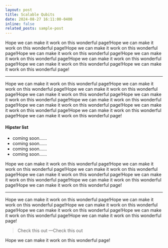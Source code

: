```yaml
---
layout: post
title: Scalable Qubits
date: 2024-08-27 16:11:00-0400
inline: false
related_posts: sample-post
---
```


Hope we can make it work on this wonderful page!Hope we can make it work on this wonderful page!Hope we can make it work on this wonderful page!Hope we can make it work on this wonderful page!Hope we can make it work on this wonderful page!Hope we can make it work on this wonderful page!Hope we can make it work on this wonderful page!Hope we can make it work on this wonderful page!

---

Hope we can make it work on this wonderful page!Hope we can make it work on this wonderful page!Hope we can make it work on this wonderful page!Hope we can make it work on this wonderful page!Hope we can make it work on this wonderful page!Hope we can make it work on this wonderful page!Hope we can make it work on this wonderful page!Hope we can make it work on this wonderful page!Hope we can make it work on this wonderful page!Hope we can make it work on this wonderful page!

#### Hipster list

<ul>
    <li>coming soon......</li>
    <li>coming soon......</li>
    <li>coming soon......</li>
    <li>coming soon...... </li>
</ul>

Hope we can make it work on this wonderful page!Hope we can make it work on this wonderful page!Hope we can make it work on this wonderful page!Hope we can make it work on this wonderful page!Hope we can make it work on this wonderful page!Hope we can make it work on this wonderful page!Hope we can make it work on this wonderful page!

---

Hope we can make it work on this wonderful page!Hope we can make it work on this wonderful page!Hope we can make it work on this wonderful page!Hope we can make it work on this wonderful page!Hope we can make it work on this wonderful page!Hope we can make it work on this wonderful page!

> Check this out
> —Check this out

Hope we can make it work on this wonderful page!
